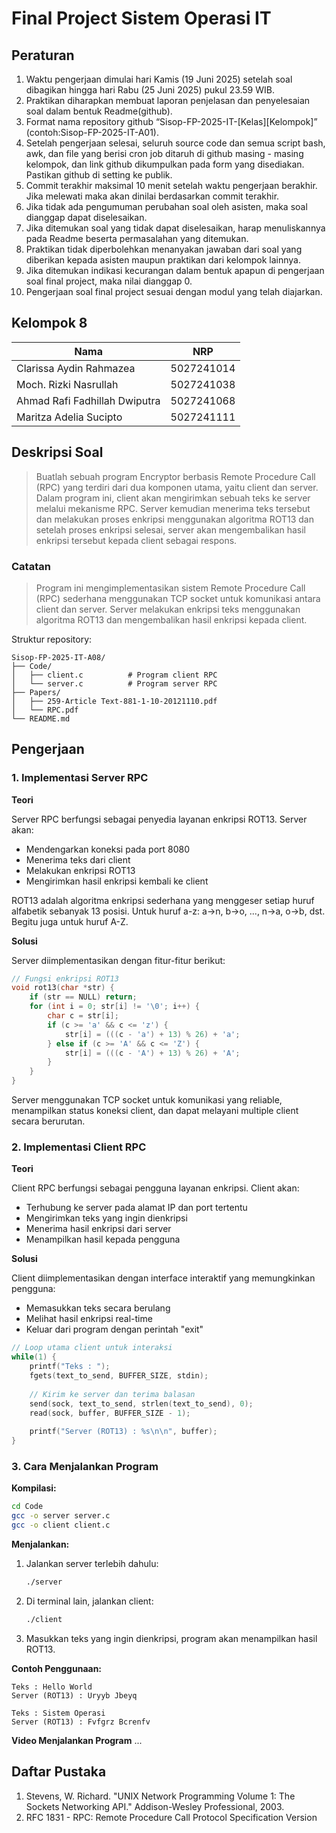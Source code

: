 # Final Project Sistem Operasi IT

## Peraturan
1. Waktu pengerjaan dimulai hari Kamis (19 Juni 2025) setelah soal dibagikan hingga hari Rabu (25 Juni 2025) pukul 23.59 WIB.
2. Praktikan diharapkan membuat laporan penjelasan dan penyelesaian soal dalam bentuk Readme(github).
3. Format nama repository github “Sisop-FP-2025-IT-[Kelas][Kelompok]” (contoh:Sisop-FP-2025-IT-A01).
4. Setelah pengerjaan selesai, seluruh source code dan semua script bash, awk, dan file yang berisi cron job ditaruh di github masing - masing kelompok, dan link github dikumpulkan pada form yang disediakan. Pastikan github di setting ke publik.
5. Commit terakhir maksimal 10 menit setelah waktu pengerjaan berakhir. Jika melewati maka akan dinilai berdasarkan commit terakhir.
6. Jika tidak ada pengumuman perubahan soal oleh asisten, maka soal dianggap dapat diselesaikan.
7. Jika ditemukan soal yang tidak dapat diselesaikan, harap menuliskannya pada Readme beserta permasalahan yang ditemukan.
8. Praktikan tidak diperbolehkan menanyakan jawaban dari soal yang diberikan kepada asisten maupun praktikan dari kelompok lainnya.
9. Jika ditemukan indikasi kecurangan dalam bentuk apapun di pengerjaan soal final project, maka nilai dianggap 0.
10. Pengerjaan soal final project sesuai dengan modul yang telah diajarkan.

## Kelompok 8

Nama | NRP
--- | ---
Clarissa Aydin Rahmazea | 5027241014
Moch. Rizki Nasrullah | 5027241038
Ahmad Rafi Fadhillah Dwiputra | 5027241068
Maritza Adelia Sucipto | 5027241111

## Deskripsi Soal

> Buatlah sebuah program Encryptor berbasis Remote Procedure Call (RPC) yang terdiri dari dua komponen utama, yaitu client dan server. Dalam program ini, client akan mengirimkan sebuah teks ke server melalui mekanisme RPC. Server kemudian menerima teks tersebut dan melakukan proses enkripsi menggunakan algoritma ROT13 dan setelah proses enkripsi selesai, server akan mengembalikan hasil enkripsi tersebut kepada client sebagai respons.

### Catatan

> Program ini mengimplementasikan sistem Remote Procedure Call (RPC) sederhana menggunakan TCP socket untuk komunikasi antara client dan server. Server melakukan enkripsi teks menggunakan algoritma ROT13 dan mengembalikan hasil enkripsi kepada client.

Struktur repository:
```
Sisop-FP-2025-IT-A08/
├── Code/
│   ├── client.c          # Program client RPC
│   └── server.c          # Program server RPC
├── Papers/
│   ├── 259-Article Text-881-1-10-20121110.pdf
│   └── RPC.pdf
└── README.md
```

## Pengerjaan

### 1. Implementasi Server RPC

**Teori**

Server RPC berfungsi sebagai penyedia layanan enkripsi ROT13. Server akan:
- Mendengarkan koneksi pada port 8080
- Menerima teks dari client
- Melakukan enkripsi ROT13
- Mengirimkan hasil enkripsi kembali ke client

ROT13 adalah algoritma enkripsi sederhana yang menggeser setiap huruf alfabetik sebanyak 13 posisi. Untuk huruf a-z: a→n, b→o, ..., n→a, o→b, dst. Begitu juga untuk huruf A-Z.


**Solusi**

Server diimplementasikan dengan fitur-fitur berikut:
```c
// Fungsi enkripsi ROT13
void rot13(char *str) {
    if (str == NULL) return;
    for (int i = 0; str[i] != '\0'; i++) {
        char c = str[i];
        if (c >= 'a' && c <= 'z') {
            str[i] = (((c - 'a') + 13) % 26) + 'a';
        } else if (c >= 'A' && c <= 'Z') {
            str[i] = (((c - 'A') + 13) % 26) + 'A';
        }
    }
}
```

Server menggunakan TCP socket untuk komunikasi yang reliable, menampilkan status koneksi client, dan dapat melayani multiple client secara berurutan.


### 2. Implementasi Client RPC

**Teori**

Client RPC berfungsi sebagai pengguna layanan enkripsi. Client akan:
- Terhubung ke server pada alamat IP dan port tertentu
- Mengirimkan teks yang ingin dienkripsi
- Menerima hasil enkripsi dari server
- Menampilkan hasil kepada pengguna

**Solusi**

Client diimplementasikan dengan interface interaktif yang memungkinkan pengguna:
- Memasukkan teks secara berulang
- Melihat hasil enkripsi real-time
- Keluar dari program dengan perintah "exit"

```c
// Loop utama client untuk interaksi
while(1) {
    printf("Teks : ");
    fgets(text_to_send, BUFFER_SIZE, stdin);
    
    // Kirim ke server dan terima balasan
    send(sock, text_to_send, strlen(text_to_send), 0);
    read(sock, buffer, BUFFER_SIZE - 1);
    
    printf("Server (ROT13) : %s\n\n", buffer);
}
```
### 3. Cara Menjalankan Program

**Kompilasi:**
```bash
cd Code
gcc -o server server.c
gcc -o client client.c
```
**Menjalankan:**
1. Jalankan server terlebih dahulu:
   ```bash
   ./server
   ```

2. Di terminal lain, jalankan client:
   ```bash
   ./client
   ```

3. Masukkan teks yang ingin dienkripsi, program akan menampilkan hasil ROT13.

**Contoh Penggunaan:**
```
Teks : Hello World
Server (ROT13) : Uryyb Jbeyq

Teks : Sistem Operasi
Server (ROT13) : Fvfgrz Bcrenfv
```


**Video Menjalankan Program**
...

## Daftar Pustaka

1. Stevens, W. Richard. "UNIX Network Programming Volume 1: The Sockets Networking API." Addison-Wesley Professional, 2003.
2. RFC 1831 - RPC: Remote Procedure Call Protocol Specification Version 
